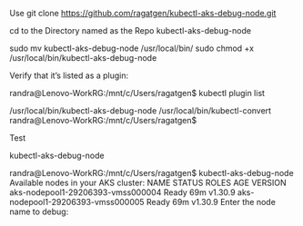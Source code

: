 Use  git clone https://github.com/ragatgen/kubectl-aks-debug-node.git 

cd to the Directory named as the Repo kubectl-aks-debug-node



sudo mv kubectl-aks-debug-node /usr/local/bin/
sudo chmod +x /usr/local/bin/kubectl-aks-debug-node



Verify that it’s listed as a plugin:

randra@Lenovo-WorkRG:/mnt/c/Users/ragatgen$ kubectl plugin list


/usr/local/bin/kubectl-aks-debug-node
/usr/local/bin/kubectl-convert
randra@Lenovo-WorkRG:/mnt/c/Users/ragatgen$ 


Test


kubectl-aks-debug-node

randra@Lenovo-WorkRG:/mnt/c/Users/ragatgen$ kubectl-aks-debug-node 
Available nodes in your AKS cluster:
NAME                                STATUS   ROLES    AGE   VERSION
aks-nodepool1-29206393-vmss000004   Ready    <none>   69m   v1.30.9
aks-nodepool1-29206393-vmss000005   Ready    <none>   69m   v1.30.9
Enter the node name to debug: 
